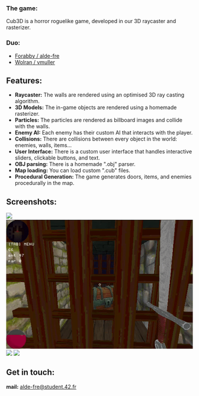### The game:
Cub3D is a horror roguelike game, developed in our 3D raycaster and rasterizer.

### Duo:
*  [Forabby / alde-fre](https://github.com/ForAbby-X)
*  [Wolran / vmuller](https://github.com/Wolran)

## Features:

- **Raycaster:** The walls are rendered using an optimised 3D ray casting algorithm.
- **3D Models:** The in-game objects are rendered using a homemade rasterizer.
- **Particles:** The particles are rendered as billboard images and collide with the walls.
- **Enemy AI:** Each enemy has their custom AI that interacts with the player.
- **Collisions:** There are collisions between every object in the world: enemies, walls, items...
- **User Interface:** There is a custom user interface that handles interactive sliders, clickable buttons, and text.
- **OBJ parsing:** There is a homemade ".obj" parser.
- **Map loading:** You can load custom ".cub" files.
- **Procedural Generation:** The game generates doors, items, and enemies procedurally in the map.

## Screenshots:
![](gif/gameplay1.gif)
![](gif/gameplay2.gif)
![](gif/gameplay3.gif)
![](gif/gameplay4.gif)

## Get in touch:

**mail:** alde-fre@student.42.fr

